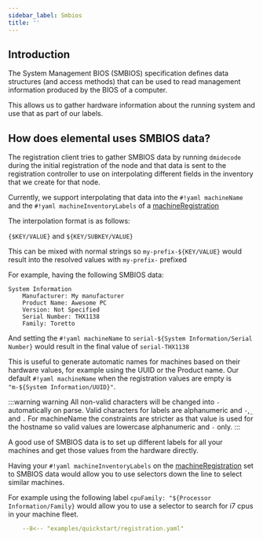 ```yaml
---
sidebar_label: Smbios
title: ''
---
```


## Introduction

The System Management BIOS (SMBIOS) specification defines data structures (and access methods) that can be used to read management information produced by the BIOS of a computer.

This allows us to gather hardware information about the running system and use that as part of our labels.

## How does elemental uses SMBIOS data?

The registration client tries to gather SMBIOS data by running `dmidecode` during the initial registration of the node and that data is
sent to the registration controller to use on interpolating different fields in the inventory that we create for that node.

Currently, we support interpolating that data into the `#!yaml machineName` and the `#!yaml machineInventoryLabels` of a [machineRegistration](machineregistration-reference.md)

The interpolation format is as follows:

`{$KEY/VALUE}` and `${KEY/SUBKEY/VALUE}`

This can be mixed with normal strings so `my-prefix-${KEY/VALUE}` would result into the resolved values with `my-prefix-` prefixed


For example, having the following SMBIOS data:

```console showLineNumbers
System Information
	Manufacturer: My manufacturer
	Product Name: Awesome PC
	Version: Not Specified
	Serial Number: THX1138
	Family: Toretto
```

And setting the `#!yaml machineName` to `serial-${System Information/Serial Number}` would result in the final value of `serial-THX1138`

This is useful to generate automatic names for machines based on their hardware values, for example using the UUID or the Product name.
Our default `#!yaml machineName` when the registration values are empty is `"m-${System Information/UUID}"`.

:::warning warning
All non-valid characters will be changed into `-` automatically on parse. Valid characters for labels are alphanumeric and `-`,`_` and `.`
For machineName the constraints are stricter as that value is used for the hostname so valid values are lowercase alphanumeric and `-` only.
:::

A good use of SMBIOS data is to set up different labels for all your machines and get those values from the hardware directly.

Having your `#!yaml machineInventoryLabels` on the [machineRegistration](machineregistration-reference.md) set to SMBIOS data would allow 
you to use selectors down the line to select similar machines.

For example using the following label `cpuFamily: "${Processor Information/Family}` would allow you to use a selector to search for i7 cpus in your machine fleet.

```yaml title="registration example with smbios labels" showLineNumbers
    --8<-- "examples/quickstart/registration.yaml"
```
